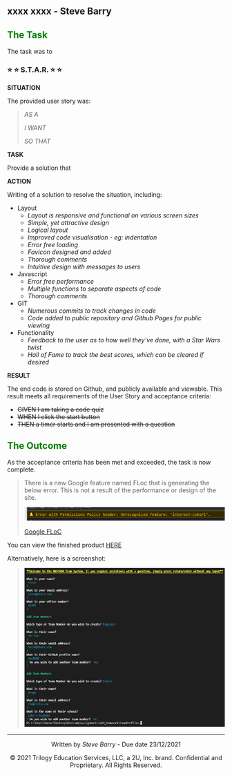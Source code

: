 ## xxxx xxxx - Steve Barry

## <span style="color:green"> The Task</span>

The task was to 

### ⭐ ⭐ S.T.A.R. ⭐ ⭐

**SITUATION**

The provided user story was: 

> <span style="font-style:italic">AS A </span>
> 
> <span style="font-style:italic">I WANT </span>
>
> <span style="font-style:italic">SO THAT </span>

**TASK**

Provide a solution that 

**ACTION**

Writing of a solution to resolve the situation, including:
* Layout
  * *Layout is responsive and functional on various screen sizes*
  * *Simple, yet attractive design*
  * *Logical layout*
  * *Improved code visualisation - eg: indentation*
  * *Error free loading*
  * *Favicon designed and added*
  * *Thorough comments*
  * *Intuitive design with messages to users*
* Javascript
  * *Error free performance*
  * *Multiple functions to separate aspects of code*
  * *Thorough comments*
* GIT
  * *Numerous commits to track changes in code*
  * *Code added to public repository and Github Pages for public viewing*
* Functionality
  * *Feedback to the user as to how well they've done, with a Star Wars twist*
  * *Hall of Fame to track the best scores, which can be cleared if desired*

**RESULT**

The end code is stored on Github, and publicly available and viewable. This result meets all requirements of the User Story and acceptance criteria:

* ~~GIVEN I am taking a code quiz~~
* ~~WHEN I click the start button~~
* ~~THEN a timer starts and I am presented with a question~~

## <span style="color:green"> The Outcome</span>

As the acceptance criteria has been met and exceeded, the task is now complete. 

> There is a new Google feature named FLoc that is generating the below error. This is not a result of the performance or design of the site.
> 
> ![Screenshot of Google FLoC error](./assets/images/floc.PNG "Screenshot of Google FLoC error")
> 
> [Google FLoC](https://techcrunch.com/2021/03/30/google-starts-trialling-its-floc-cookie-alternative-in-chrome/)

You can view the finished product [HERE](https://nbs5000.github.io/quizTime/)

Alternatively, here is a screenshot:

> ![Screenshot of Quiz Time page](./assets/images/screen.png "Screenshot of Quiz Time page")

---
<p style="text-align:center;">Written by <span style="font-style:italic">Steve Barry</span> - Due date 23/12/2021</p>

<p style="text-align:center;">© 2021 Trilogy Education Services, LLC, a 2U, Inc. brand. Confidential and Proprietary. All Rights Reserved.</p>

